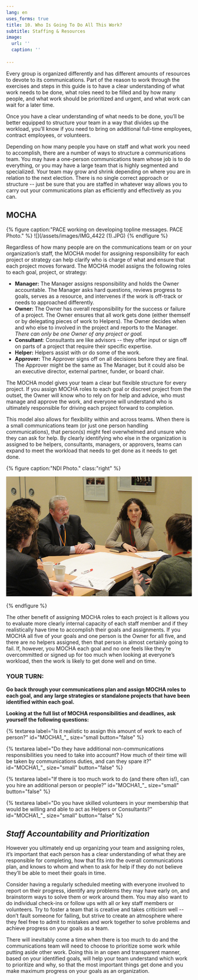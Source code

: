 ```yaml
---
lang: en
uses_forms: true
title: 10. Who Is Going To Do All This Work?
subtitle: Staffing & Resources
image:
  url: ''
  caption: ''

---
```

Every group is organized differently and has different amounts of resources to devote to its communications. Part of the reason to work through the exercises and steps in this guide is to have a clear understanding of what work needs to be done, what roles need to be filled and by how many people, and what work should be prioritized and urgent, and what work can wait for a later time.

Once you have a clear understanding of what needs to be done, you’ll be better equipped to structure your team in a way that divides up the workload, you’ll know if you need to bring on additional full-time employees, contract employees, or volunteers.

Depending on how many people you have on staff and what work you need to accomplish, there are a number of ways to structure a communications team. You may have a one-person communications team whose job is to do everything, or you may have a large team that is highly segmented and specialized. Your team may grow and shrink depending on where you are in relation to the next election. There is no single correct approach or structure -- just be sure that you are staffed in whatever way allows you to carry out your communications plan as efficiently and effectively as you can.

## MOCHA

{% figure caption:"PACE working on developing topline messages. PACE Photo." %}
![](/assets/images/IMG_4422 (1).JPG)
{% endfigure %}

Regardless of how many people are on the communications team or on your organization’s staff, the MOCHA model for assigning responsibility for each project or strategy can help clarify who is charge of what and ensure that each project moves forward. The MOCHA model assigns the following roles to each goal, project, or strategy:

* **Manager:** The Manager assigns responsibility and holds the Owner accountable. The Manager asks hard questions, reviews progress to goals, serves as a resource, and intervenes if the work is off-track or needs to approached differently.
* **Owner:** The Owner has overall responsibility for the success or failure of a project. The Owner ensures that all work gets done (either themself or by delegating pieces of work to Helpers). The Owner decides when and who else to involved in the project and reports to the Manager. _There can only be one Owner of any project or goal._
* **Consultant**: Consultants are like advisors -- they offer input or sign off on parts of a project that require their specific expertise.
* **Helper:** Helpers assist with or do some of the work.
* **Approver:** The Approver signs off on all decisions before they are final. The Approver might be the same as The Manager, but it could also be an executive director, external partner, funder, or board chair.

The MOCHA model gives your team a clear but flexible structure for every project. If you assign MOCHA roles to each goal or discreet project from the outset, the Owner will know who to rely on for help and advice, who must manage and approve the work, and everyone will understand who is ultimately responsible for driving each project forward to completion.

This model also allows for flexibility within and across teams. When there is a small communications team (or just one person handling communications), that person(s) might feel overwhelmed and unsure who they can ask for help. By clearly identifying who else in the organization is assigned to be helpers, consultants, managers, or approvers, teams can expand to meet the workload that needs to get done as it needs to get done.

{% figure caption:"NDI Photo." class:"right" %} 

![](/assets/images/NDI_smallgroup-1.jpg)

{% endfigure %}

The other benefit of assigning MOCHA roles to each project is it allows you to evaluate more clearly internal capacity of each staff member and if they realistically have time to accomplish their goals and assignments. If you MOCHA all five of your goals and one person is the Owner for all five, and there are no helpers assigned, then that person is almost certainly going to fail. If, however, you MOCHA each goal and no one feels like they’re overcommitted or signed up for too much when looking at everyone’s workload, then the work is likely to get done well and on time.

### **YOUR TURN:**

**Go back through your communications plan and assign MOCHA roles to each goal, and any large strategies or standalone projects that have been identified within each goal.**

**Looking at the full list of MOCHA responsibilities and deadlines, ask yourself the following questions:**

{% textarea label="Is it realistic to assign this amount of work to each of person?" id="MOCHA1_"_ size="small button="false" %}

{% textarea label="Do they have additional non-communications responsibilities you need to take into account? How much of their time will be taken by communications duties, and can they spare it?" id="MOCHA1_"_ size="small" button="false" %}

{% textarea label="If there is too much work to do (and there often is!), can you hire an additional person or people?" id="MOCHA1_"_ size="small" button="false" %}

{% textarea label="Do you have skilled volunteers in your membership that would be willing and able to act as Helpers or Consultants?" id="MOCHA1_"_ size="small" button="false" %}

## _Staff Accountability and Prioritization_

However you ultimately end up organizing your team and assigning roles, it’s important that each person has a clear understanding of what they are responsible for completing, how that fits into the overall communications plan, and knows to whom and when to ask for help if they do not believe they’ll be able to meet their goals in time.

Consider having a regularly scheduled meeting with everyone involved to report on their progress, identify any problems they may have early on, and brainstorm ways to solve them or work around them. You may also want to do individual check-ins or follow ups with all or key staff members or volunteers. Try to foster a team that is creative and takes criticism well -- don’t fault someone for failing, but strive to create an atmosphere where they feel free to admit to mistakes and work together to solve problems and achieve progress on your goals as a team.

There will inevitably come a time when there is too much to do and the communications team will need to choose to prioritize some work while putting aside other work. Doing this in an open and transparent manner, based on your identified goals, will help your team understand which work to prioritize and why, so that the most important things get done and you make maximum progress on your goals as an organization.